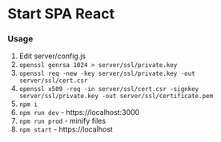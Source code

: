 # Start SPA React

### Usage
1. Edit server/config.js
2. `openssl genrsa 1024 > server/ssl/private.key`
3. `openssl req -new -key server/ssl/private.key -out server/ssl/cert.csr`
4. `openssl x509 -req -in server/ssl/cert.csr -signkey server/ssl/private.key -out server/ssl/certificate.pem`
2. `npm i`
3. `npm run dev` - https://localhost:3000
4. `npm run prod` - minify files
4. `npm start` - https://localhost
